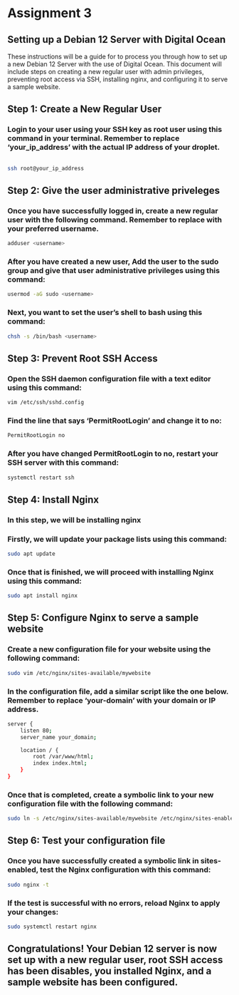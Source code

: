 # Assignment 3

## Setting up a Debian 12 Server with Digital Ocean

These instructions will be a guide for to process you through how to set up a new Debian 12 Server with the use of Digital Ocean. This document will include steps on creating a new regular user with admin privileges, preventing root access via SSH, installing nginx, and configuring it to serve a sample website. 

## Step 1: Create a New Regular User

### Login to your user using your SSH key as root user using this command in your terminal. Remember to replace ‘your_ip_address’ with the actual IP address of your droplet.

```bash

ssh root@your_ip_address
```

## Step 2: Give the user administrative priveleges

### Once you have successfully logged in, create a new regular user with the following command. Remember to replace <username> with your preferred username.

```bash
adduser <username>
```

### After you have created a new user, Add the user to the sudo group and give that user administrative privileges using this command:

```bash
usermod -aG sudo <username>
```

### Next, you want to set the user’s shell to bash using this command:

```bash
chsh -s /bin/bash <username>
```

## Step 3: Prevent Root SSH Access

### Open the SSH daemon configuration file with a text editor using this command:

```bash
vim /etc/ssh/sshd.config
```

### Find the line that says ‘PermitRootLogin’ and change it to **no:**

```bash
PermitRootLogin no
```

### After you have changed PermitRootLogin to no, restart your SSH server with this command:

```bash
systemctl restart ssh
```

## Step 4: Install Nginx

### In this step, we will be installing nginx

### Firstly, we will update your package lists using this command:

```bash
sudo apt update
```

### Once that is finished, we will proceed with installing Nginx using this command:

```bash
sudo apt install nginx
```

## Step 5: Configure Nginx to serve a sample website

### Create a new configuration file for your website using the following command:

```bash
sudo vim /etc/nginx/sites-available/mywebsite
```

### In the configuration file, add a similar script like the one below. Remember to replace ‘your-domain’ with your domain or IP address.

```bash
server {
    listen 80;
    server_name your_domain;

    location / {
        root /var/www/html;
        index index.html;
    }
}
```

### Once that is completed, create a symbolic link to your new configuration file with the following command:

```bash
sudo ln -s /etc/nginx/sites-available/mywebsite /etc/nginx/sites-enabled/
```

## Step 6: Test your configuration file

### Once you have successfully created a symbolic link in sites-enabled, test the Nginx configuration with this command:

```bash
sudo nginx -t
```

### If the test is successful with no errors, reload Nginx to apply your changes:

```bash
sudo systemctl restart nginx
```

## Congratulations! Your Debian 12 server is now set up with a new regular user, root SSH access has been disables, you installed Nginx, and a sample website has been configured.
